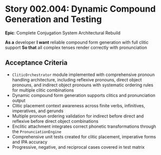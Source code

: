 # Story 002.004: Dynamic Compound Generation and Testing

**Epic**: Complete Conjugation System Architectural Rebuild

**As a** developer
**I want** reliable compound form generation with full clitic support
**So that** all complex tenses render correctly with pronunciation

## Acceptance Criteria
- `CliticOrchestrator` module implemented with comprehensive pronoun handling architecture, including reflexive pronouns, direct object pronouns, and indirect object pronouns with systematic ordering rules for multiple clitic combinations
- Dynamic compound form generation supports clitics and pronunciation output
- Clitic placement context awareness across finite verbs, infinitives, imperatives, and gerunds
- Multiple pronoun ordering validation for indirect before direct and reflexive before direct object combinations
- Enclitic attachment integrates correct phonetic transformations through the `PronunciationEngine`
- Comprehensive unit tests created for clitic placement, imperative forms and IPA accuracy
- Progressive, negative, and reciprocal cases covered in test matrix

